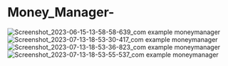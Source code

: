 # Money_Manager-
![Screenshot_2023-06-15-13-58-58-639_com example moneymanager](https://github.com/Hanif7586/Money_Manager-/assets/64450831/a041d0f8-90a7-4853-a130-8dd6748c71b0)
![Screenshot_2023-07-13-18-53-30-417_com example moneymanager](https://github.com/Hanif7586/Money_Manager-/assets/64450831/9015937a-4f6f-4364-a6ab-c0c47302b400)
![Screenshot_2023-07-13-18-53-36-823_com example moneymanager](https://github.com/Hanif7586/Money_Manager-/assets/64450831/abd9589b-b36e-44ec-bbd8-19ce4b543e47)
![Screenshot_2023-07-13-18-53-55-537_com example moneymanager](https://github.com/Hanif7586/Money_Manager-/assets/64450831/fb97f072-a5d0-486d-bdbb-22494b155f8d)
